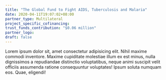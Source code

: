 ```yaml
---
title: "The Global Fund to Fight AIDS, Tuberculosis and Malaria"
date: 2020-04-11T19:07:02+08:00
partner_type: Multilateral
project_specific_cofinancing:
trust_funds_contribution: "$0.06 million"
partner_logo:
draft: false
---
```


Lorem ipsum dolor sit, amet consectetur adipisicing elit. Nihil maxime commodi inventore. Maxime cupiditate molestiae illum ex est minus, nulla dignissimos a repudiandae distinctio voluptatibus, neque animi suscipit velit officiis assumenda ratione consequuntur voluptates! Ipsum soluta numquam eos. Quae, eligendi!

